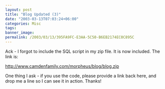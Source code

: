 ```yaml
---
layout: post
title: "Blog Updated (3)"
date: "2003-03-13T07:03:24+06:00"
categories: Misc 
tags: 
banner_image: 
permalink: /2003/03/13/395FA9FC-E3AA-5C50-B6EB2174EC0C895C
---
```


Ack - I forgot to include the SQL script in my zip file. It is now included. The link is:

<a href="http://www.camdenfamily.com/morpheus/blog/blog.zip">http://www.camdenfamily.com/morpheus/blog/blog.zip</a>

One thing I ask - if you use the code, please provide a link back here, and drop me a line so I can see it in action. Thanks!